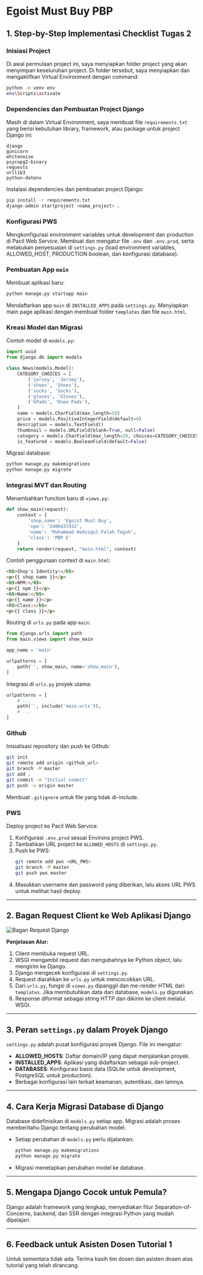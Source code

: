 # Egoist Must Buy PBP

## 1. Step-by-Step Implementasi Checklist Tugas 2

### Inisiasi Project
Di awal permulaan project ini, saya menyiapkan folder project yang akan menyimpan keseluruhan project. Di folder tersebut, saya menyiapkan dan mengaktifkan Virtual Environment dengan command:
```bash
python -m venv env
env\Scripts\activate
```

### Dependencies dan Pembuatan Project Django
Masih di dalam Virtual Environment, saya membuat file `requirements.txt` yang berisi kebutuhan library, framework, atau package untuk project Django ini:

```
django
gunicorn
whitenoise
psycopg2-binary
requests
urllib3
python-dotenv
```

Instalasi dependencies dan pembuatan project Django:
```bash
pip install -r requirements.txt
django-admin startproject <nama_project> .
```

### Konfigurasi PWS
Mengkonfigurasi environment variables untuk development dan production di Pacil Web Service. Membuat dan mengatur file `.env` dan `.env.prod`, serta melakukan penyesuaian di `settings.py` (load environment variables, ALLOWED_HOST, PRODUCTION boolean, dan konfigurasi database).

### Pembuatan App `main`
Membuat aplikasi baru:
```bash
python manage.py startapp main
```
Mendaftarkan app `main` di `INSTALLED_APPS` pada `settings.py`. Menyiapkan main page aplikasi dengan membuat folder `templates` dan file `main.html`.

### Kreasi Model dan Migrasi
Contoh model di `models.py`:
```python
import uuid
from django.db import models

class News(models.Model):
    CATEGORY_CHOICES = [
        ('jersey', 'Jersey'),
        ('shoes', 'Shoes'),
        ('socks', 'Socks'),
        ('gloves', 'Gloves'),
        ('kPads', 'Knee Pads'),
    ]
    name = models.CharField(max_length=50)
    price = models.PositiveIntegerField(default=0)
    description = models.TextField()
    thumbnail = models.URLField(blank=True, null=False)
    category = models.CharField(max_length=20, choices=CATEGORY_CHOICES, default='update')
    is_featured = models.BooleanField(default=False)
```
Migrasi database:
```bash
python manage.py makemigrations
python manage.py migrate
```

### Integrasi MVT dan Routing
Menambahkan function baru di `views.py`:
```python
def show_main(request):
    context = {
        'shop_name': 'Egoist Must Buy',
        'npm': '2406437432',
        'name': 'Muhammad Hadziqul Falah Teguh',
        'class': 'PBP E'
    }
    return render(request, "main.html", context)
```
Contoh penggunaan context di `main.html`:
```html
<h5>Shop's Identity:</h5>
<p>{{ shop_name }}</p>
<h5>NPM:</h5>
<p>{{ npm }}</p>
<h5>Name:</h5>
<p>{{ name }}</p>
<h5>Class:</h5>
<p>{{ class }}</p>
```
Routing di `urls.py` pada app `main`:
```python
from django.urls import path
from main.views import show_main

app_name = 'main'

urlpatterns = [
    path('', show_main, name='show_main'),
]
```
Integrasi di `urls.py` proyek utama:
```python
urlpatterns = [
    # ...
    path('', include('main.urls')),
    # ...
]
```

### Github
Inisialisasi repository dan push ke Github:
```bash
git init
git remote add origin <github_url>
git branch -M master
git add .
git commit -m "Initial commit"
git push -u origin master
```
Membuat `.gitignore` untuk file yang tidak di-include.

### PWS
Deploy project ke Pacil Web Service:
1. Konfigurasi `.env.prod` sesuai Environs project PWS.
2. Tambahkan URL project ke `ALLOWED_HOSTS` di `settings.py`.
3. Push ke PWS:
    ```bash
    git remote add pws <URL_PWS>
    git branch -M master
    git push pws master
    ```
4. Masukkan username dan password yang diberikan, lalu akses URL PWS untuk melihat hasil deploy.

---

## 2. Bagan Request Client ke Web Aplikasi Django

![Bagan Request Django](https://media2.dev.to/dynamic/image/width=800%2Cheight=%2Cfit=scale-down%2Cgravity=auto%2Cformat=auto/https%3A%2F%2Fcdn.hashnode.com%2Fres%2Fhashnode%2Fimage%2Fupload%2Fv1619466042369%2Fb3LAaF7TO.png)

**Penjelasan Alur:**
1. Client membuka request URL.
2. WSGI mengambil request dan mengubahnya ke Python object, lalu mengirim ke Django.
3. Django mengecek konfigurasi di `settings.py`.
4. Request diarahkan ke `urls.py` untuk mencocokkan URL.
5. Dari `urls.py`, fungsi di `views.py` dipanggil dan me-render HTML dari `templates`. Jika membutuhkan data dari database, `models.py` digunakan.
6. Response diformat sebagai string HTTP dan dikirim ke client melalui WSGI.

---

## 3. Peran `settings.py` dalam Proyek Django

`settings.py` adalah pusat konfigurasi proyek Django. File ini mengatur:
- **ALLOWED_HOSTS**: Daftar domain/IP yang dapat menjalankan proyek.
- **INSTALLED_APPS**: Aplikasi yang didaftarkan sebagai sub-project.
- **DATABASES**: Konfigurasi basis data (SQLite untuk development, PostgreSQL untuk production).
- Berbagai konfigurasi lain terkait keamanan, autentikasi, dan lainnya.

---

## 4. Cara Kerja Migrasi Database di Django

Database didefinisikan di `models.py` setiap app. Migrasi adalah proses memberitahu Django tentang perubahan model:
- Setiap perubahan di `models.py` perlu dijalankan:
    ```bash
    python manage.py makemigrations
    python manage.py migrate
    ```
- Migrasi menetapkan perubahan model ke database.

---

## 5. Mengapa Django Cocok untuk Pemula?

Django adalah framework yang lengkap, menyediakan fitur Separation-of-Concerns, backend, dan SSR dengan integrasi Python yang mudah dipelajari.

---

## 6. Feedback untuk Asisten Dosen Tutorial 1

Untuk sementara tidak ada. Terima kasih tim dosen dan asisten dosen atas tutorial yang telah dirancang.